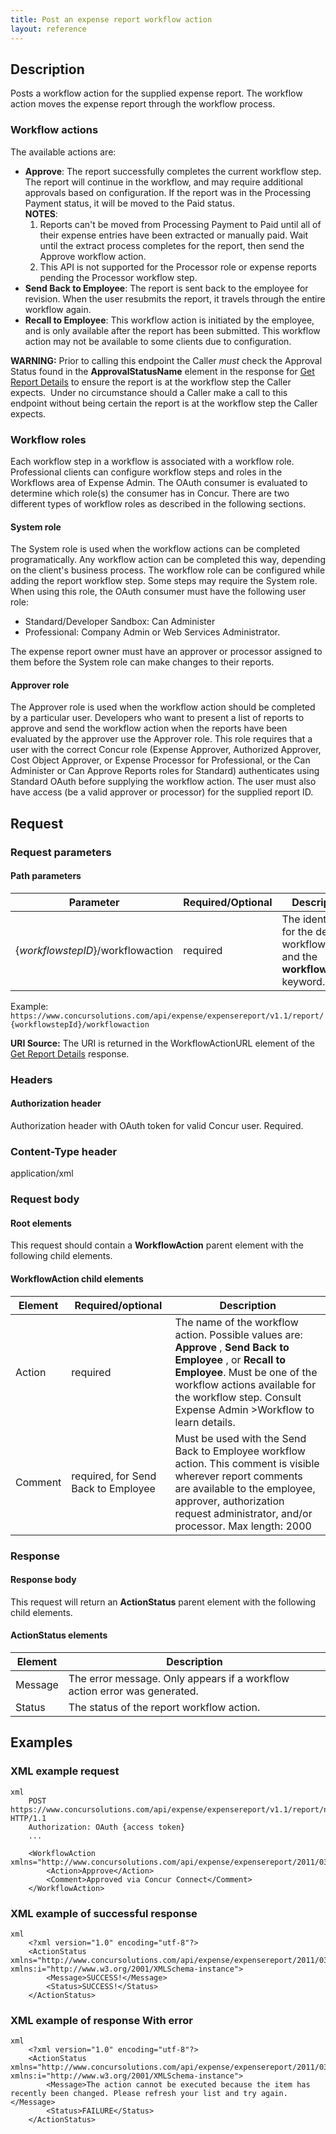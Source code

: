 ```yaml
---
title: Post an expense report workflow action
layout: reference
---
```


## Description
Posts a workflow action for the supplied expense report. The workflow action moves the expense report through the workflow process. 

### Workflow actions

The available actions are:

* **Approve**: The report successfully completes the current workflow step. The report will continue in the workflow, and may require additional approvals based on configuration. If the report was in the Processing Payment status, it will be moved to the Paid status.  
**NOTES**:
  1. Reports can't be moved from Processing Payment to Paid until all of their expense entries have been extracted or manually paid. Wait until the extract process completes for the report, then send the Approve workflow action.
  2. This API is not supported for the Processor role or expense reports pending the Processor workflow step.
* **Send Back to Employee**: The report is sent back to the employee for revision. When the user resubmits the report, it travels through the entire workflow again.
* **Recall to Employee**: This workflow action is initiated by the employee, and is only available after the report has been submitted. This workflow action may not be available to some clients due to configuration.

**WARNING:** Prior to calling this endpoint the Caller _must_ check the Approval Status found in the **ApprovalStatusName** element in the response for [Get Report Details][1] to ensure the report is at the workflow step the Caller expects.  Under no circumstance should a Caller make a call to this endpoint without being certain the report is at the workflow step the Caller expects.

### Workflow roles
Each workflow step in a workflow is associated with a workflow role. Professional clients can configure workflow steps and roles in the Workflows area of Expense Admin. The OAuth consumer is evaluated to determine which role(s) the consumer has in Concur. There are two different types of workflow roles as described in the following sections.

#### System role
The System role is used when the workflow actions can be completed programatically. Any workflow action can be completed this way, depending on the client's business process. The workflow role can be configured while adding the report workflow step. Some steps may require the System role. When using this role, the OAuth consumer must have the following user role:

* Standard/Developer Sandbox: Can Administer
* Professional: Company Admin or Web Services Administrator. 

The expense report owner must have an approver or processor assigned to them before the System role can make changes to their reports.

#### Approver role

The Approver role is used when the workflow action should be completed by a particular user. Developers who want to present a list of reports to approve and send the workflow action when the reports have been evaluated by the approver use the Approver role. This role requires that a user with the correct Concur role (Expense Approver, Authorized Approver, Cost Object Approver, or Expense Processor for Professional, or the Can Administer or Can Approve Reports roles for Standard) authenticates using Standard OAuth before supplying the workflow action. The user must also have access (be a valid approver or processor) for the supplied report ID.

## Request

### Request parameters

#### Path parameters

| Parameter |Required/Optional| Description |
|-----------------|--------|-----------------------------|
|{_workflowstepID_}/workflowaction | required | The identifier for the desired workflow step and the **workflowaction** keyword.|

Example: `https://www.concursolutions.com/api/expense/expensereport/v1.1/report/{workflowstepId}/workflowaction`

**URI Source:** The URI is returned in the WorkflowActionURL element of the [Get Report Details][1] response.

### Headers

#### Authorization header

Authorization header with OAuth token for valid Concur user. Required.

### Content-Type header

application/xml

### Request body

#### Root elements

This request should contain a **WorkflowAction** parent element with the following child elements.

#### WorkflowAction child elements

|  Element |  Required/optional |  Description |
|----------|--------------------|--------------|
|  Action |  required |  The name of the workflow action. Possible values are: **Approve** , **Send Back to Employee** , or **Recall to Employee**. Must be one of the workflow actions available for the workflow step. Consult Expense Admin >Workflow to learn details. |
|  Comment |  required, for Send Back to Employee |  Must be used with the Send Back to Employee workflow action. This comment is visible wherever report comments are available to the employee, approver, authorization request administrator, and/or processor. Max length: 2000 |

### Response

#### Response body

This request will return an **ActionStatus** parent element with the following child elements.

#### ActionStatus elements

|  Element | Description |
|----------|-------------|
|  Message |  The error message. Only appears if a workflow action error was generated. |
|  Status | The status of the report workflow action. |

## Examples

###  XML example request

```
xml
    POST https://www.concursolutions.com/api/expense/expensereport/v1.1/report/nx2WRNzp18$wjehk%wqEL6EDHRwi9r$paQS1UqyL6a454QitqQ/workflowaction HTTP/1.1
    Authorization: OAuth {access token}
    ...

    <WorkflowAction xmlns="http://www.concursolutions.com/api/expense/expensereport/2011/03">
        <Action>Approve</Action>
        <Comment>Approved via Concur Connect</Comment>
    </WorkflowAction>
```

###  XML example of successful response

```
xml
    <?xml version="1.0" encoding="utf-8"?>
    <ActionStatus xmlns="http://www.concursolutions.com/api/expense/expensereport/2011/03" xmlns:i="http://www.w3.org/2001/XMLSchema-instance">
        <Message>SUCCESS!</Message>
        <Status>SUCCESS!</Status>
    </ActionStatus>
```

###  XML example of response With error

```
xml
    <?xml version="1.0" encoding="utf-8"?>
    <ActionStatus xmlns="http://www.concursolutions.com/api/expense/expensereport/2011/03" xmlns:i="http://www.w3.org/2001/XMLSchema-instance">
        <Message>The action cannot be executed because the item has recently been changed. Please refresh your list and try again.</Message>
        <Status>FAILURE</Status>
    </ActionStatus>
```


[1]: /api-reference/expense/expense-report/reports.html#getID
[2]: https://developer.concur.com/reference/http-codes

